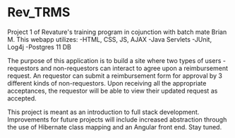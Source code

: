 # Rev_TRMS

Project 1 of Revature's training program in cojunction with batch mate Brian M.
This webapp utilizes:
-HTML, CSS, JS, AJAX
-Java Servlets
-JUnit, Log4j
-Postgres 11 DB

The purpose of this application is to build a site where two types of users - requestors and non-requestors
can interact to agree upon a reimbursement request. An requestor can submit a reimbursement form for approval by
3 different kinds of non-requestors. Upon receiving all the appropriate acceptances, the requestor will be able 
to view their updated request as accepted.

This project is meant as an introduction to full stack development. Improvements for future projects will include
increased abstraction through the use of Hibernate class mapping and an Angular front end. Stay tuned.